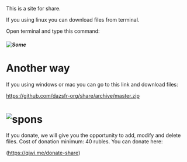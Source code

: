 This is a site for share.

If you using linux you can download files from terminal.

Open terminal and type this command:

##### ![Some](http://dazsfr.ru/bezymjannyj.png)

# Another way

If you using windows or mac you can go to this link and download files:

https://github.com/dazsfr-org/share/archive/master.zip

# ![spons](http://dazsfr.ru/joxi_screenshot_1578256668368.png)

If you donate, we will give you the opportunity to add, modify and delete files. Cost of donation minimum: 40 rubles. You can donate here:

(https://qiwi.me/donate-share)

